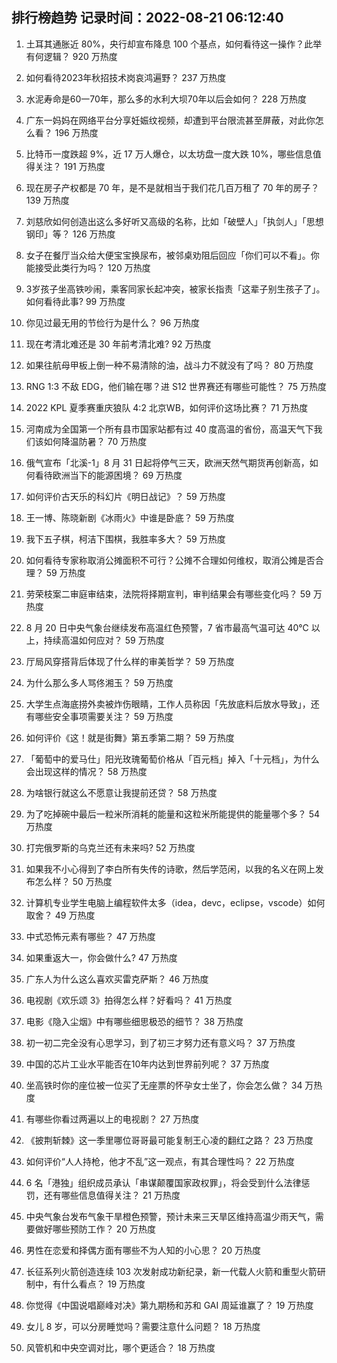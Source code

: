 
## 排行榜趋势 记录时间：2022-08-21 06:12:40
  
  1. 土耳其通胀近 80%，央行却宣布降息 100 个基点，如何看待这一操作？此举有何逻辑？ 920 万热度
    
  2. 如何看待2023年秋招技术岗哀鸿遍野？ 237 万热度
    
  3. 水泥寿命是60一70年，那么多的水利大坝70年以后会如何？ 228 万热度
    
  4. 广东一妈妈在网络平台分享妊娠纹视频，却遭到平台限流甚至屏蔽，对此你怎么看？ 196 万热度
    
  5. 比特币一度跌超 9%，近 17 万人爆仓，以太坊盘一度大跌 10%，哪些信息值得关注？ 191 万热度
    
  6. 现在房子产权都是 70 年，是不是就相当于我们花几百万租了 70 年的房子？ 139 万热度
    
  7. 刘慈欣如何创造出这么多好听又高级的名称，比如「破壁人」「执剑人」「思想钢印」等？ 126 万热度
    
  8. 女子在餐厅当众给大便宝宝换尿布，被邻桌劝阻后回应「你们可以不看」。你能接受此类行为吗？ 120 万热度
    
  9. 3岁孩子坐高铁吵闹，乘客同家长起冲突，被家长指责「这辈子别生孩子了」。如何看待此事? 99 万热度
    
  10. 你见过最无用的节俭行为是什么？ 96 万热度
    
  11. 现在考清北难还是 30 年前考清北难? 92 万热度
    
  12. 如果往航母甲板上倒一种不易清除的油，战斗力不就没有了吗？ 80 万热度
    
  13. RNG 1:3 不敌 EDG，他们输在哪？进 S12 世界赛还有哪些可能性？ 75 万热度
    
  14. 2022 KPL 夏季赛重庆狼队 4:2 北京WB，如何评价这场比赛？ 71 万热度
    
  15. 河南成为全国第一个所有县市国家站都有过 40 度高温的省份，高温天气下我们该如何降温防暑？ 70 万热度
    
  16. 俄气宣布「北溪-1」8 月 31 日起将停气三天，欧洲天然气期货再创新高，如何看待欧洲当下的能源困境？ 69 万热度
    
  17. 如何评价古天乐的科幻片《明日战记》？ 59 万热度
    
  18. 王一博、陈晓新剧《冰雨火》中谁是卧底？ 59 万热度
    
  19. 我下五子棋，柯洁下围棋，我胜率多大？ 59 万热度
    
  20. 如何看待专家称取消公摊面积不可行？公摊不合理如何维权，取消公摊是否合理？ 59 万热度
    
  21. 劳荣枝案二审庭审结束，法院将择期宣判，审判结果会有哪些变化吗？ 59 万热度
    
  22. 8 月 20 日中央气象台继续发布高温红色预警，7 省市最高气温可达 40℃ 以上，持续高温如何应对？ 59 万热度
    
  23. 厅局风穿搭背后体现了什么样的审美哲学？ 59 万热度
    
  24. 为什么那么多人骂佟湘玉？ 59 万热度
    
  25. 大学生点海底捞外卖被炸伤眼睛，工作人员称因「先放底料后放水导致」，还有哪些安全事项需要关注？ 59 万热度
    
  26. 如何评价《这！就是街舞》第五季第二期？ 59 万热度
    
  27. 「葡萄中的爱马仕」阳光玫瑰葡萄价格从「百元档」掉入「十元档」，为什么会出现这样的情况？ 58 万热度
    
  28. 为啥银行就这么不愿意让我提前还贷？ 58 万热度
    
  29. 为了吃掉碗中最后一粒米所消耗的能量和这粒米所能提供的能量哪个多？ 54 万热度
    
  30. 打完俄罗斯的乌克兰还有未来吗? 52 万热度
    
  31. 如果我不小心得到了李白所有失传的诗歌，然后学范闲，以我的名义在网上发布怎么样？ 50 万热度
    
  32. 计算机专业学生电脑上编程软件太多（idea，devc，eclipse，vscode）如何取舍？ 49 万热度
    
  33. 中式恐怖元素有哪些？ 47 万热度
    
  34. 如果重返大一，你会做什么? 47 万热度
    
  35. 广东人为什么这么喜欢买雷克萨斯？ 46 万热度
    
  36. 电视剧《欢乐颂 3》拍得怎么样？好看吗？ 41 万热度
    
  37. 电影《隐入尘烟》中有哪些细思极恐的细节？ 38 万热度
    
  38. 初一初二完全没有心思学习，到了初三才努力还有意义吗？ 37 万热度
    
  39. 中国的芯片工业水平能否在10年内达到世界前列呢？ 37 万热度
    
  40. 坐高铁时你的座位被一位买了无座票的怀孕女士坐了，你会怎么做？ 34 万热度
    
  41. 有哪些你看过两遍以上的电视剧？ 27 万热度
    
  42. 《披荆斩棘》这一季里哪位哥哥最可能复制王心凌的翻红之路？ 23 万热度
    
  43. 如何评价“人人持枪，他才不乱”这一观点，有其合理性吗？ 22 万热度
    
  44. 6 名「港独」组织成员承认「串谋颠覆国家政权罪」，将会受到什么法律惩罚，还有哪些信息值得关注？ 21 万热度
    
  45. 中央气象台发布气象干旱橙色预警，预计未来三天旱区维持高温少雨天气，需要做好哪些预防工作？ 20 万热度
    
  46. 男性在恋爱和择偶方面有哪些不为人知的小心思？ 20 万热度
    
  47. 长征系列火箭创造连续 103 次发射成功新纪录，新一代载人火箭和重型火箭研制中，有什么看点？ 19 万热度
    
  48. 你觉得《中国说唱巅峰对决》第九期杨和苏和 GAI 周延谁赢了？ 19 万热度
    
  49. 女儿 8 岁，可以分房睡觉吗？需要注意什么问题？ 18 万热度
    
  50. 风管机和中央空调对比，哪个更适合？ 18 万热度
    